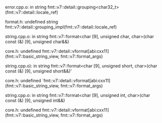 error.cpp.o:   in string fmt::v7::detail::grouping<char32_t>(fmt::v7::detail::locale_ref)

format.h: undefined string fmt::v7::detail::grouping_impl<char>(fmt::v7::detail::locale_ref)


string.cpp.o: in string fmt::v7::format<char [9], unsigned char, char>(char const (&) [9], unsigned char&&)

core.h: undefined fmt::v7::detail::vformat[abi:cxx11](fmt::v7::basic_string_view<char>, fmt::v7::format_args)




string.cpp.o): in string fmt::v7::format<char [9], unsigned short, char>(char const (&) [9], unsigned short&&)'

core.h: undefined `fmt::v7::detail::vformat[abi:cxx11](fmt::v7::basic_string_view<char>, fmt::v7::format_args)



string.cpp.o: in string fmt::v7::format<char [9], unsigned int, char>(char const (&) [9], unsigned int&&)

core.h: undefined fmt::v7::detail::vformat[abi:cxx11](fmt::v7::basic_string_view<char>, fmt::v7::format_args)
